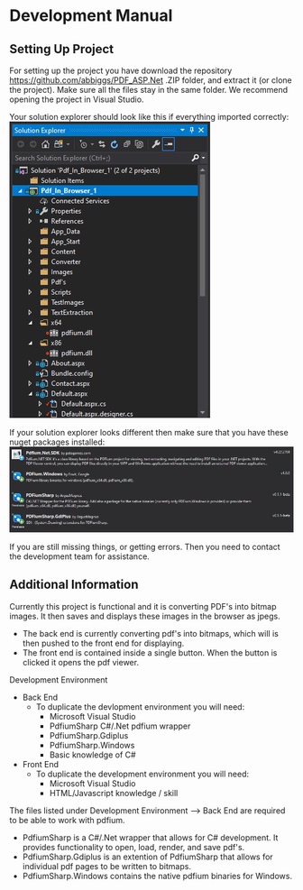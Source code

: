 # Development Manual 

## Setting Up Project

For setting up the project you have download the repository https://github.com/abbiggs/PDF_ASP.Net .ZIP folder, and extract it (or clone the project). Make sure all the files stay in the same folder. We recommend opening the project in Visual Studio.

Your solution explorer should look like this if everything imported correctly:
![Solution Explorer](https://github.com/Brysonleeward/PDF-In-Browser-Rendering/blob/master/Auxiliary%20Files/SolutionExplorer.png)

If your solution explorer looks different then make sure that you have these nuget packages installed:
![Nuget packages](https://github.com/Brysonleeward/PDF-In-Browser-Rendering/blob/master/Auxiliary%20Files/NugetPackages.png)

If you are still missing things, or getting errors. Then you need to contact the development team for assistance.

## Additional Information

Currently this project is functional and it is converting PDF's into bitmap images. It then saves and displays these images in the browser as jpegs.
- The back end is currently converting pdf's into bitmaps,
  which will is then pushed to the front end for displaying. 
- The front end is contained inside a single button. When the button is clicked
  it opens the pdf viewer.
  
Development Environment
- Back End
  - To duplicate the devlopment environment you will need:
    - Microsoft Visual Studio
    - PdfiumSharp C#/.Net pdfium wrapper
    - PdfiumSharp.Gdiplus
    - PdfiumSharp.Windows
    - Basic knowledge of C#
- Front End
  - To duplicate the development environment you will need:
    - Microsoft Visual Studio
    - HTML/Javascript knowledge / skill

The files listed under Development Environment --> Back End are required to be able to work with pdfium.
- PdfiumSharp is a C#/.Net wrapper that allows for C# development. It provides functionality to open, load,
  render, and save pdf's.
- PdfiumSharp.Gdiplus is an extention of PdfiumSharp that allows for individual pdf pages to be written 
  to bitmaps.
- PdfiumSharp.Windows contains the native pdfium binaries for Windows.
